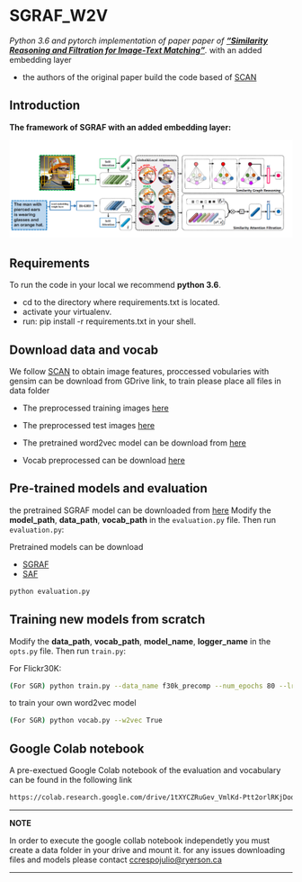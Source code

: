 # SGRAF_W2V
*Python 3.6 and pytorch implementation of paper paper of [**“Similarity Reasoning and Filtration for Image-Text Matching”**](https://arxiv.org/pdf/2101.01368.pdf).*  with an added embedding layer 

* the authors of the original paper build the code based of [SCAN](https://github.com/kuanghuei/SCAN) 


## Introduction

**The framework of SGRAF with an added embedding layer:**

<img src="./fig/model.png" width = "100%" height="50%">

## Requirements 
To run the code in your local we recommend  **python 3.6**.
* cd to the directory where requirements.txt is located.
* activate your virtualenv.
* run: pip install -r requirements.txt in your shell.

## Download data and vocab
We follow [SCAN](https://github.com/kuanghuei/SCAN) to obtain image features, proccessed vobularies with gensim can be download from GDrive link, to train please place all files in data folder

* The preprocessed training images [here](https://drive.google.com/file/d/1-K5S2EN5juOUXG8JwDoJL2FrJ_kg4w5-/view?usp=sharing) 
* The preprocessed test images [here](https://drive.google.com/file/d/18zTyLNt6Zu0iVQObnAQcJ9_ygkkZh8lf/view?usp=sharing)

* The pretrained word2vec model can be download from [here](https://drive.google.com/file/d/1okujwj6TlOUypavjSgQN0lNx_lNZfop5/view?usp=sharing)



* Vocab preprocessed can be download [here](https://drive.google.com/file/d/1KnDtgoOlVnk0M9x-w2gS_1FmogaQaYji/view?usp=sharing) 

## Pre-trained models and evaluation
the pretrained SGRAF model can be downloaded from [here](https://drive.google.com/file/d/1rn4oQmXJpPwzYbvui4WsXMfjv1TvP1xH/view?usp=sharing)
Modify the **model_path**, **data_path**, **vocab_path** in the `evaluation.py` file. Then run `evaluation.py`:

Pretrained models can be download 
 * [SGRAF](https://drive.google.com/file/d/1rn4oQmXJpPwzYbvui4WsXMfjv1TvP1xH/view?usp=sharing) 
 * [SAF](https://drive.google.com/file/d/1-FjegTHTeOoHDFR15_l1ycevD5TuWQqR/view?usp=sharing)
```bash
python evaluation.py
```

## Training new models from scratch
Modify the **data_path**, **vocab_path**, **model_name**, **logger_name** in the `opts.py` file. Then run `train.py`:



For Flickr30K:

```bash
(For SGR) python train.py --data_name f30k_precomp --num_epochs 80 --lr_update 30 --module_name SGR
```

to train your own word2vec model 
```bash
(For SGR) python vocab.py --w2vec True
```

## Google Colab notebook
A pre-exectued Google Colab notebook of the evaluation and vocabulary can be found in the following link
```bash
https://colab.research.google.com/drive/1tXYCZRuGev_VmlKd-Ptt2orlRKjDodYz?usp=sharing
```
---
**NOTE**

In order to execute the google collab notebook independetly you must create a data folder in your drive and mount it.
for any issues downloading files and models please contact ccrespojulio@ryerson.ca

---